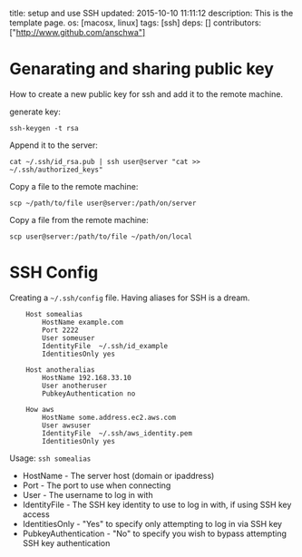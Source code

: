 title: setup and use SSH
updated: 2015-10-10 11:11:12
description: This is the template page.
os: [macosx, linux]
tags: [ssh]
deps: []
contributors: ["http://www.github.com/anschwa"] 

# Genarating and sharing public key

How to create a new public key for ssh and add it to the remote machine.

generate key:
```
ssh-keygen -t rsa
```

Append it to the server: 
```
cat ~/.ssh/id_rsa.pub | ssh user@server "cat >> ~/.ssh/authorized_keys"
```

Copy a file to the remote machine:
```
scp ~/path/to/file user@server:/path/on/server
```

Copy a file from the remote machine:
```
scp user@server:/path/to/file ~/path/on/local
```

# SSH Config

Creating a `~/.ssh/config` file. Having aliases for SSH is a dream.
```
    Host somealias
        HostName example.com
        Port 2222
        User someuser
        IdentityFile  ~/.ssh/id_example
        IdentitiesOnly yes

    Host anotheralias
        HostName 192.168.33.10
        User anotheruser
        PubkeyAuthentication no

    How aws
        HostName some.address.ec2.aws.com
        User awsuser
        IdentityFile  ~/.ssh/aws_identity.pem
        IdentitiesOnly yes
```

Usage: `ssh somealias`
        
- HostName - The server host (domain or ipaddress)
- Port - The port to use when connecting
- User - The username to log in with
- IdentityFile - The SSH key identity to use to log in with, if using SSH key access
- IdentitiesOnly - "Yes" to specify only attempting to log in via SSH key
- PubkeyAuthentication - "No" to specify you wish to bypass attempting SSH key authentication
